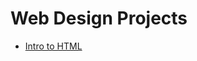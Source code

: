 # Web Design Projects

<ul>
   <li><a href="intro_html/index.html" target="_blank">Intro to HTML</a></li>
</ul>